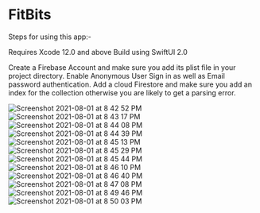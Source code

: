 # FitBits

Steps for using this app:-

Requires Xcode 12.0 and above
Build using SwiftUI 2.0

Create a Firebase Account and make sure you add its plist file in your project directory.
Enable Anonymous User Sign in as well as Email password authentication.
Add a cloud Firestore and make sure you add an index for the collection otherwise you are likely to get a parsing error.

![Screenshot 2021-08-01 at 8 42 52 PM](https://user-images.githubusercontent.com/49474526/127777994-8cd0b62a-8e2a-457b-a8c7-642714082627.png)
![Screenshot 2021-08-01 at 8 43 17 PM](https://user-images.githubusercontent.com/49474526/127777996-9976f695-7b93-44e4-b70f-67933f236dcb.png)
![Screenshot 2021-08-01 at 8 44 08 PM](https://user-images.githubusercontent.com/49474526/127777982-303fc1b9-8ef8-47b1-99ca-bed8f69549ca.png)
![Screenshot 2021-08-01 at 8 44 39 PM](https://user-images.githubusercontent.com/49474526/127777983-921aa617-b180-43e5-90d2-e0be28485ee9.png)
![Screenshot 2021-08-01 at 8 45 13 PM](https://user-images.githubusercontent.com/49474526/127777985-b03605e3-084f-47b3-9d98-b88a0c95d359.png)
![Screenshot 2021-08-01 at 8 45 29 PM](https://user-images.githubusercontent.com/49474526/127777986-4696b249-c61a-47ea-8d4d-3eb570e5fdd5.png)
![Screenshot 2021-08-01 at 8 45 44 PM](https://user-images.githubusercontent.com/49474526/127777987-f80e9b20-7272-4226-8d1c-0d0c9d1c1b98.png)
![Screenshot 2021-08-01 at 8 46 10 PM](https://user-images.githubusercontent.com/49474526/127777989-4dca6b1b-c603-4a6b-a5a8-c67a5b2b87ad.png)
![Screenshot 2021-08-01 at 8 46 40 PM](https://user-images.githubusercontent.com/49474526/127777990-5edba726-66ba-43ae-a594-2c7a712be63f.png)
![Screenshot 2021-08-01 at 8 47 08 PM](https://user-images.githubusercontent.com/49474526/127777991-e44443d8-0906-42ba-b100-5ca1325f02ec.png)
![Screenshot 2021-08-01 at 8 49 46 PM](https://user-images.githubusercontent.com/49474526/127777992-ae746141-9333-4846-bab7-5bab57a596b5.png)
![Screenshot 2021-08-01 at 8 50 03 PM](https://user-images.githubusercontent.com/49474526/127777993-8b63c672-2647-4809-898d-2671702763c5.png)
